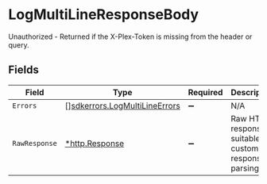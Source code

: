 # LogMultiLineResponseBody

Unauthorized - Returned if the X-Plex-Token is missing from the header or query.


## Fields

| Field                                                                          | Type                                                                           | Required                                                                       | Description                                                                    |
| ------------------------------------------------------------------------------ | ------------------------------------------------------------------------------ | ------------------------------------------------------------------------------ | ------------------------------------------------------------------------------ |
| `Errors`                                                                       | [][sdkerrors.LogMultiLineErrors](../../models/sdkerrors/logmultilineerrors.md) | :heavy_minus_sign:                                                             | N/A                                                                            |
| `RawResponse`                                                                  | [*http.Response](https://pkg.go.dev/net/http#Response)                         | :heavy_minus_sign:                                                             | Raw HTTP response; suitable for custom response parsing                        |